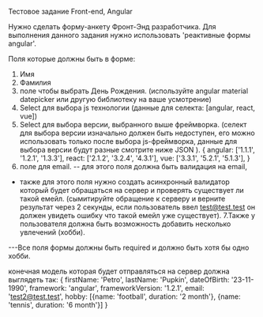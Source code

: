 Тестовое задание Front-end, Angular

Нужно сделать форму-анкету Фронт-Энд разработчика.
Для выполнения данного задания нужно использовать 'реактивные формы angular'.

Поля которые должны быть в форме:

1. Имя
2. Фамилия
3. поле чтобы выбрать День Рождения. (используйте angular material datepicker или другую библиотеку на ваше усмотрение)
4. Select для выбора js технологии (данные для селекта: [angular, react, vue])
5. Select для выбора версии, выбранного выше фреймворка. (селект для выбора версии изначально должен быть недоступен, его можно использовать только после выбора js-фреймворка, данные для выбора версии будут разные смотрите ниже JSON ).
   {
   angular: ['1.1.1', '1.2.1', '1.3.3'],
   react: ['2.1.2', '3.2.4', '4.3.1'],
   vue: ['3.3.1', '5.2.1', '5.1.3'],
   }
6. поле для email.
   -- для этого поля должна быть валидация на email,

- также для этого поля нужно создать асинхронный валидатор который будет обращаться на сервер и проверять существует ли такой емейл. (сымитируйте обращение к серверу и верните результат через 2 секунды, если пользователь ввел test@test.test он должен увидеть ошибку что такой емейл уже существует).
  7.Также у пользователя должна быть возможность добавить несколько увлечений (хобби).

---Все поля формы должны быть required и должно быть хотя бы одно хобби.

конечная модель которая будет отправляться на сервер должна выглядеть так:
{
firstName: 'Petro',
lastName: 'Pupkin',
dateOfBirth: '23-11-1990',
framework: 'angular',
frameworkVersion: '1.2.1',
email: 'test2@test.test',
hobby: [{name: 'football', duration: '2 month'}, {name: 'tennis', duration: '6 month'}]
}
